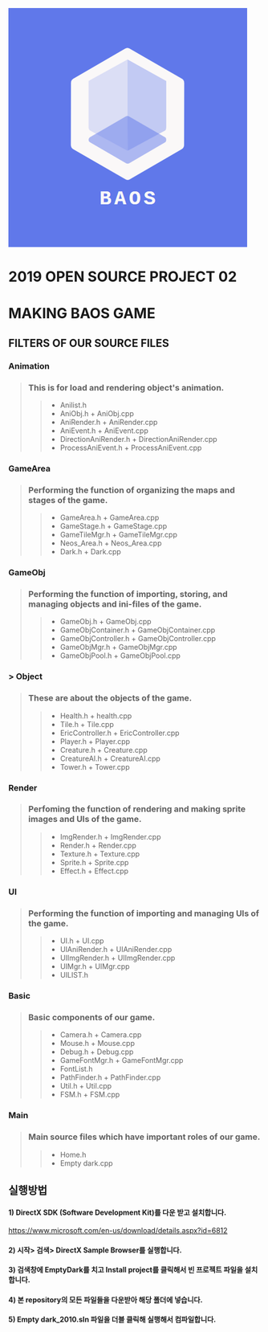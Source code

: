 ![BAOSTEAMLOGO](./client/BAOSTEAMLOGO.png)

# 2019 OPEN SOURCE PROJECT 02
# MAKING BAOS GAME

## FILTERS OF OUR SOURCE FILES

### Animation
> ### This is for load and rendering object's animation.
>> * Anilist.h
>> * AniObj.h + AniObj.cpp
>> * AniRender.h + AniRender.cpp
>> * AniEvent.h + AniEvent.cpp
>> * DirectionAniRender.h + DirectionAniRender.cpp
>> * ProcessAniEvent.h + ProcessAniEvent.cpp

### GameArea
> ### Performing the function of organizing the maps and stages of the game.
>> * GameArea.h + GameArea.cpp
>> * GameStage.h + GameStage.cpp
>> * GameTileMgr.h + GameTileMgr.cpp
>> * Neos_Area.h + Neos_Area.cpp
>> * Dark.h + Dark.cpp

### GameObj
> ### Performing the function of importing, storing, and managing objects and ini-files of the game.
>> * GameObj.h + GameObj.cpp
>> * GameObjContainer.h + GameObjContainer.cpp
>> * GameObjController.h + GameObjController.cpp
>> * GameObjMgr.h + GameObjMgr.cpp
>> * GameObjPool.h + GameObjPool.cpp

### > Object
> ### These are about the objects of the game.
>> * Health.h + health.cpp
>> * Tile.h + Tile.cpp
>> * EricController.h + EricController.cpp
>> * Player.h + Player.cpp
>> * Creature.h + Creature.cpp
>> * CreatureAI.h + CreatureAI.cpp
>> * Tower.h + Tower.cpp

### Render
> ### Perfoming the function of rendering and making sprite images and UIs of the game.
>> * ImgRender.h + ImgRender.cpp
>> * Render.h + Render.cpp
>> * Texture.h + Texture.cpp
>> * Sprite.h + Sprite.cpp
>> * Effect.h + Effect.cpp

### UI
> ### Performing the function of importing and managing UIs of the game.
>> * UI.h + UI.cpp
>> * UIAniRender.h + UIAniRender.cpp
>> * UIImgRender.h + UIImgRender.cpp
>> * UIMgr.h + UIMgr.cpp
>> * UILIST.h

### Basic
> ### Basic components of our game.
>> * Camera.h + Camera.cpp
>> * Mouse.h + Mouse.cpp
>> * Debug.h + Debug.cpp
>> * GameFontMgr.h + GameFontMgr.cpp
>> * FontList.h
>> * PathFinder.h + PathFinder.cpp
>> * Util.h + Util.cpp
>> * FSM.h + FSM.cpp

### Main
> ### Main source files which have important roles of our game.
>> * Home.h
>> * Empty dark.cpp


## 실행방법
#### 1) DirectX SDK (Software Development Kit)를 다운 받고 설치합니다.
https://www.microsoft.com/en-us/download/details.aspx?id=6812
#### 2) 시작> 검색> DirectX Sample Browser를 실행합니다.
#### 3) 검색창에 EmptyDark를 치고 Install project를 클릭해서 빈 프로젝트 파일을 설치합니다.
#### 4) 본 repository의 모든 파일들을 다운받아 해당 폴더에 넣습니다.
#### 5) Empty dark_2010.sln 파일을 더블 클릭해 실행해서 컴파일합니다.
